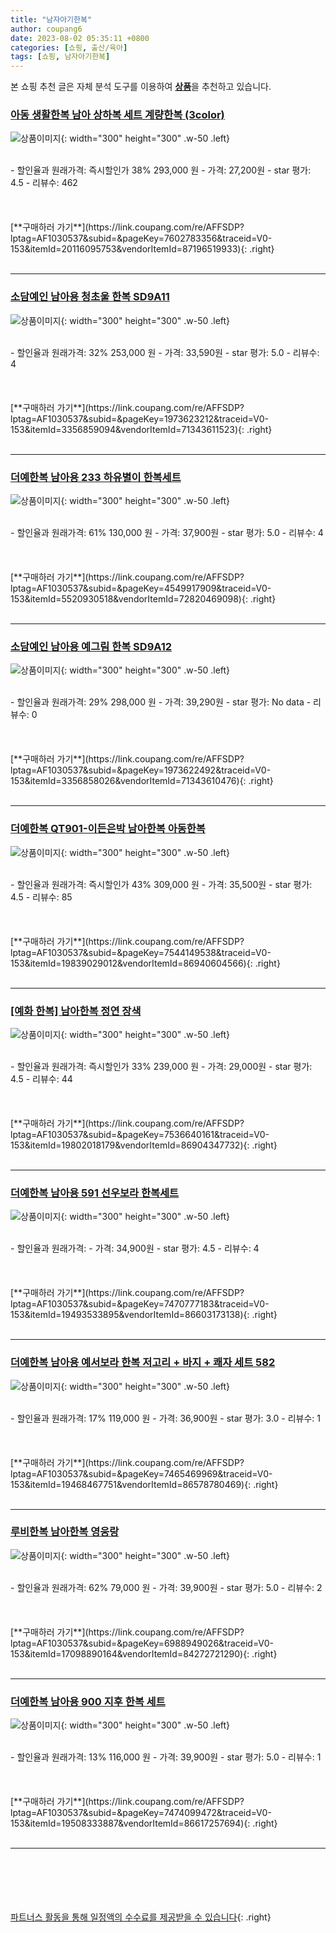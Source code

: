 ```yaml
---
title: "남자아기한복"
author: coupang6
date: 2023-08-02 05:35:11 +0800
categories: [쇼핑, 출산/육아]
tags: [쇼핑, 남자아기한복]
---
```


본 쇼핑 추천 글은 자체 분석 도구를 이용하여 [**상품**](https://link.coupang.com/a/bao1ui)을 추천하고 있습니다.

### [아동 생활한복 남아 상하복 세트 계량한복 (3color)](https://link.coupang.com/re/AFFSDP?lptag=AF1030537&subid=&pageKey=7602783356&traceid=V0-153&itemId=20116095753&vendorItemId=87196519933)

![상품이미지](https://thumbnail7.coupangcdn.com/thumbnails/remote/230x230ex/image/vendor_inventory/10a4/e35586971d8cef2df8fb2828038b8956eac4746e6896214ea79649df210e.jpg){: width="300" height="300" .w-50 .left}


<br>
- 할인율과 원래가격: 즉시할인가 38%  293,000   원
- 가격: 27,200원
- star 평가: 4.5
- 리뷰수: 462
<br>
<br>
<br>
<br>
[**구매하러 가기**](https://link.coupang.com/re/AFFSDP?lptag=AF1030537&subid=&pageKey=7602783356&traceid=V0-153&itemId=20116095753&vendorItemId=87196519933){: .right}
<br>
<br>

---

### [소담예인 남아용 청초울 한복 SD9A11](https://link.coupang.com/re/AFFSDP?lptag=AF1030537&subid=&pageKey=1973623212&traceid=V0-153&itemId=3356859094&vendorItemId=71343611523)

![상품이미지](https://thumbnail9.coupangcdn.com/thumbnails/remote/230x230ex/image/retail/images/2020/08/18/15/9/0da1fd28-e8e5-4a91-b28b-76c3fe34078f.jpg){: width="300" height="300" .w-50 .left}


<br>
- 할인율과 원래가격: 32%  253,000   원
- 가격: 33,590원
- star 평가: 5.0
- 리뷰수: 4
<br>
<br>
<br>
<br>
[**구매하러 가기**](https://link.coupang.com/re/AFFSDP?lptag=AF1030537&subid=&pageKey=1973623212&traceid=V0-153&itemId=3356859094&vendorItemId=71343611523){: .right}
<br>
<br>

---

### [더예한복 남아용 233 하유별이 한복세트](https://link.coupang.com/re/AFFSDP?lptag=AF1030537&subid=&pageKey=4549917909&traceid=V0-153&itemId=5520930518&vendorItemId=72820469098)

![상품이미지](https://thumbnail9.coupangcdn.com/thumbnails/remote/230x230ex/image/retail/images/517177017724925-1f6168b7-9f77-431e-88a9-7e3f2555e003.png){: width="300" height="300" .w-50 .left}


<br>
- 할인율과 원래가격: 61%  130,000   원
- 가격: 37,900원
- star 평가: 5.0
- 리뷰수: 4
<br>
<br>
<br>
<br>
[**구매하러 가기**](https://link.coupang.com/re/AFFSDP?lptag=AF1030537&subid=&pageKey=4549917909&traceid=V0-153&itemId=5520930518&vendorItemId=72820469098){: .right}
<br>
<br>

---

### [소담예인 남아용 예그림 한복 SD9A12](https://link.coupang.com/re/AFFSDP?lptag=AF1030537&subid=&pageKey=1973622492&traceid=V0-153&itemId=3356858026&vendorItemId=71343610476)

![상품이미지](https://thumbnail9.coupangcdn.com/thumbnails/remote/230x230ex/image/retail/images/2020/08/18/15/2/9df6d061-8674-4f9f-9c60-b177cca45697.jpg){: width="300" height="300" .w-50 .left}


<br>
- 할인율과 원래가격: 29%  298,000   원
- 가격: 39,290원
- star 평가: No data
- 리뷰수: 0
<br>
<br>
<br>
<br>
[**구매하러 가기**](https://link.coupang.com/re/AFFSDP?lptag=AF1030537&subid=&pageKey=1973622492&traceid=V0-153&itemId=3356858026&vendorItemId=71343610476){: .right}
<br>
<br>

---

### [더예한복 QT901-이든은박 남아한복 아동한복](https://link.coupang.com/re/AFFSDP?lptag=AF1030537&subid=&pageKey=7544149538&traceid=V0-153&itemId=19839029012&vendorItemId=86940604566)

![상품이미지](https://thumbnail10.coupangcdn.com/thumbnails/remote/230x230ex/image/vendor_inventory/9eea/0d5a4d32e431ab2e574144d70ec7c64f5cd9209793e7f9278fac82c8bb72.jpg){: width="300" height="300" .w-50 .left}


<br>
- 할인율과 원래가격: 즉시할인가 43%  309,000   원
- 가격: 35,500원
- star 평가: 4.5
- 리뷰수: 85
<br>
<br>
<br>
<br>
[**구매하러 가기**](https://link.coupang.com/re/AFFSDP?lptag=AF1030537&subid=&pageKey=7544149538&traceid=V0-153&itemId=19839029012&vendorItemId=86940604566){: .right}
<br>
<br>

---

### [[예화 한복] 남아한복 정연 장색](https://link.coupang.com/re/AFFSDP?lptag=AF1030537&subid=&pageKey=7536640161&traceid=V0-153&itemId=19802018179&vendorItemId=86904347732)

![상품이미지](https://thumbnail7.coupangcdn.com/thumbnails/remote/230x230ex/image/vendor_inventory/8f06/af84ae81eb60b3bee6aa119a9af2eb8e2263989eccc5252520876bfd40e2.jpg){: width="300" height="300" .w-50 .left}


<br>
- 할인율과 원래가격: 즉시할인가 33%  239,000   원
- 가격: 29,000원
- star 평가: 4.5
- 리뷰수: 44
<br>
<br>
<br>
<br>
[**구매하러 가기**](https://link.coupang.com/re/AFFSDP?lptag=AF1030537&subid=&pageKey=7536640161&traceid=V0-153&itemId=19802018179&vendorItemId=86904347732){: .right}
<br>
<br>

---

### [더예한복 남아용 591 선우보라 한복세트](https://link.coupang.com/re/AFFSDP?lptag=AF1030537&subid=&pageKey=7470777183&traceid=V0-153&itemId=19493533895&vendorItemId=86603173138)

![상품이미지](https://thumbnail8.coupangcdn.com/thumbnails/remote/230x230ex/image/retail/images/2023/07/17/14/7/a56f0115-2e22-48d8-8522-27d58de3dc7f.jpg){: width="300" height="300" .w-50 .left}


<br>
- 할인율과 원래가격: 
- 가격: 34,900원
- star 평가: 4.5
- 리뷰수: 4
<br>
<br>
<br>
<br>
[**구매하러 가기**](https://link.coupang.com/re/AFFSDP?lptag=AF1030537&subid=&pageKey=7470777183&traceid=V0-153&itemId=19493533895&vendorItemId=86603173138){: .right}
<br>
<br>

---

### [더예한복 남아용 예서보라 한복 저고리 + 바지 + 쾌자 세트 582](https://link.coupang.com/re/AFFSDP?lptag=AF1030537&subid=&pageKey=7465469969&traceid=V0-153&itemId=19468467751&vendorItemId=86578780469)

![상품이미지](https://thumbnail8.coupangcdn.com/thumbnails/remote/230x230ex/image/rs_quotation_api/bfs0htqm/ba35e84b092f4e859fa7e0b795456209.jpg){: width="300" height="300" .w-50 .left}


<br>
- 할인율과 원래가격: 17%  119,000   원
- 가격: 36,900원
- star 평가: 3.0
- 리뷰수: 1
<br>
<br>
<br>
<br>
[**구매하러 가기**](https://link.coupang.com/re/AFFSDP?lptag=AF1030537&subid=&pageKey=7465469969&traceid=V0-153&itemId=19468467751&vendorItemId=86578780469){: .right}
<br>
<br>

---

### [루비한복 남아한복 영웅랑](https://link.coupang.com/re/AFFSDP?lptag=AF1030537&subid=&pageKey=6988949026&traceid=V0-153&itemId=17098890164&vendorItemId=84272721290)

![상품이미지](https://thumbnail9.coupangcdn.com/thumbnails/remote/230x230ex/image/vendor_inventory/3a2b/2e0882ee01d797bd3e46b52c2dc3ceeb2fdb3251de57439a92a8beffa5a4.jpg){: width="300" height="300" .w-50 .left}


<br>
- 할인율과 원래가격: 62%  79,000   원
- 가격: 39,900원
- star 평가: 5.0
- 리뷰수: 2
<br>
<br>
<br>
<br>
[**구매하러 가기**](https://link.coupang.com/re/AFFSDP?lptag=AF1030537&subid=&pageKey=6988949026&traceid=V0-153&itemId=17098890164&vendorItemId=84272721290){: .right}
<br>
<br>

---

### [더예한복 남아용 900 지후 한복 세트](https://link.coupang.com/re/AFFSDP?lptag=AF1030537&subid=&pageKey=7474099472&traceid=V0-153&itemId=19508333887&vendorItemId=86617257694)

![상품이미지](https://thumbnail9.coupangcdn.com/thumbnails/remote/230x230ex/image/rs_quotation_api/ylm1cznh/b29476a5cfce4c63965d7992a8d26281.jpg){: width="300" height="300" .w-50 .left}


<br>
- 할인율과 원래가격: 13%  116,000   원
- 가격: 39,900원
- star 평가: 5.0
- 리뷰수: 1
<br>
<br>
<br>
<br>
[**구매하러 가기**](https://link.coupang.com/re/AFFSDP?lptag=AF1030537&subid=&pageKey=7474099472&traceid=V0-153&itemId=19508333887&vendorItemId=86617257694){: .right}
<br>
<br>

---
<br><br><br><br><br> [파트너스 활동을 통해 일정액의 수수료를 제공받을 수 있습니다](https://link.coupang.com/a/bao1ui){: .right}
